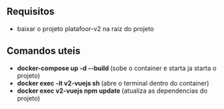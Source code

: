 <h2>Requisitos</h2>
   <ul>
      <li> baixar o projeto platafoor-v2 na raiz do projeto </li>
   </ul>
<h2> Comandos uteis </h2>

<ul>
  <li> <b>docker-compose up -d --build </b> (sobe o container e starta ja starta o projeto) </li>
  <li> <b>docker exec -it v2-vuejs sh </b> (abre o terminal dentro do container) </li>
  <li> <b>docker exec v2-vuejs npm update </b> (atualiza as dependencias do projeto) </li>
</ul>
